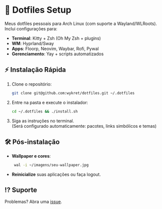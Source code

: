 # 🔧 Dotfiles Setup

Meus dotfiles pessoais para Arch Linux (com suporte a Wayland/WLRoots).  
Inclui configurações para:

- **Terminal**: Kitty + Zsh (Oh My Zsh + plugins)  
- **WM**: Hyprland/Sway  
- **Apps**: Floorp, Neovim, Waybar, Rofi, Pywal  
- **Gerenciamento**: Yay + scripts automatizados  

## ⚡ Instalação Rápida

1. Clone o repositório:
   ```bash
   git clone git@github.com:wykret/dotfiles.git ~/.dotfiles
   ```

2. Entre na pasta e execute o instalador:
   ```bash
   cd ~/.dotfiles && ./install.sh
   ```

3. Siga as instruções no terminal.  
   (Será configurado automaticamente: pacotes, links simbólicos e temas)

## 🛠 Pós-instalação

- **Wallpaper e cores**:  
  ```bash
   wal -i ~/imagens/seu-wallpaper.jpg
   ```

- **Reinicialize** suas aplicações ou faça logout.

## ⁉ Suporte

Problemas? Abra uma [issue](https://github.com/wykret/dotfiles/issues).
